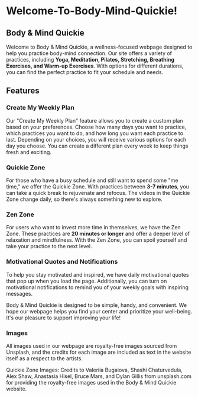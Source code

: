 # Welcome-To-Body-Mind-Quickie!
## Body & Mind Quickie
Welcome to Body & Mind Quickie, a wellness-focused webpage designed to help you practice body-mind connection. Our site offers a variety of practices, including **Yoga, Meditation, Pilates, Stretching, Breathing Exercises, and Warm-up Exercises**. With options for different durations, you can find the perfect practice to fit your schedule and needs.

## Features

### Create My Weekly Plan
Our "Create My Weekly Plan" feature allows you to create a custom plan based on your preferences. Choose how many days you want to practice, which practices you want to do, and how long you want each practice to last. Depending on your choices, you will receive various options for each day you choose. You can create a different plan every week to keep things fresh and exciting. 

### Quickie Zone
For those who have a busy schedule and still want to spend some "me time," we offer the Quickie Zone. With practices between **3-7 minutes**, you can take a quick break to rejuvenate and refocus. The videos in the Quickie Zone change daily, so there's always something new to explore.

### Zen Zone
For users who want to invest more time in themselves, we have the Zen Zone. These practices are **20 minutes or longer** and offer a deeper level of relaxation and mindfulness. With the Zen Zone, you can spoil yourself and take your practice to the next level.

### Motivational Quotes and Notifications
To help you stay motivated and inspired, we have daily motivational quotes that pop up when you load the page. Additionally, you can turn on motivational notifications to remind you of your weekly goals with inspiring messages.

Body & Mind Quickie is designed to be simple, handy, and convenient. We hope our webpage helps you find your center and prioritize your well-being. It's our pleasure to support improving your life!

### Images
All images used in our webpage are royalty-free images sourced from Unsplash, and the credits for each image are included as text in the website itself as a respect to the artists.

Quickie Zone Images: Credits to Valeriia Bugaiova, Shashi Chaturvedula, Alex Shaw, Anastasia Hisel, Bruce Mars, and Dylan Gillis from unsplash.com for providing the royalty-free images used in the Body & Mind Quickie website.